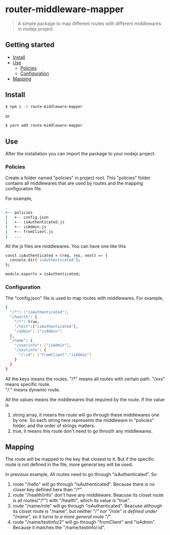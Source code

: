 # router-middleware-mapper
> A simple package to map different routes with different middlewares in nodejs project
## Getting started

- [Install](#install)
- [Use](#use)
  - [Policies](#policies)
  - [Configuration](#configuration)
- [Mapping](#mapping)

## Install

```sh
$ npm i -S route-middleware-mapper
```

or

```sh
$ yarn add route-middleware-mapper
```

## Use
After the installation you can import the package to your nodejs project.

### Policies
Create a folder named "policies" in project root.
This "policies" folder contains all middlewares that are used by routes and the mapping configuration file.

For example,
```sh
.
+-- policies
|   +-- config.json
|   +-- isAuthenticated.js
|   +-- isAdmin.js
|   +-- fromClient.js
|   ...
```

All the js files are middlewares. You can have one like this

```sh
const isAuthenticated = (req, res, next) => {
  console.dir('isAuthenticated');
};

module.exports = isAuthenticated;
```

### Configuration
The "config.json" file is used to map routes with middlewares.
For example,
```sh
{
  "/*": ["isAuthenticated"],
  "/health": {
    "/*": true,
    "/test":["isAuthenticated"],
    "/admin": ["isAdmin"]
  },
  "/name": {
    "/userinfo": ["isAdmin"],
    "/testinfo": {
      "/:id": ["fromClient","isAdmin"]
    }
  }
}
```
All the keys means the routes.
  "/*" means all routes with certain path.
  "/xxx" means specific route.  
  "/:" means dynamic route.

All the values means the middlewares that required by the route.
If the value is
  1) string array, it means the route will go through these middlewares one by one. So each string here represents the middleware in "policies" folder, and the order of strings matters.
  2) true, it means this route don't need to go throuth any middlewares.

## Mapping

The route will be mapped to the key that closest to it. But if the specific route is not defined in the file, more general key will be used.

In previous example, 
All routes need to go through "isAuthenticated". So
  1) route "/hello" will go through "isAuthenticated". Because there is no closer key defined here than "/*".
  2) route "/health/info" don't have any middleware. Beacuse its closet route is all routes("/*") with "/health", which its value is "true".
  3) route "/name/role" will go through "isAuthenticated". Beacuse although its closet route is "/name", but neither "/*" nor "/role" is defined under "/name", so it turns to a more general route "/*".
  4) route "/name/testinfo/2" will go through "fromClient" and "isAdmin". Because it matches the "/name/testinfo/:id".




